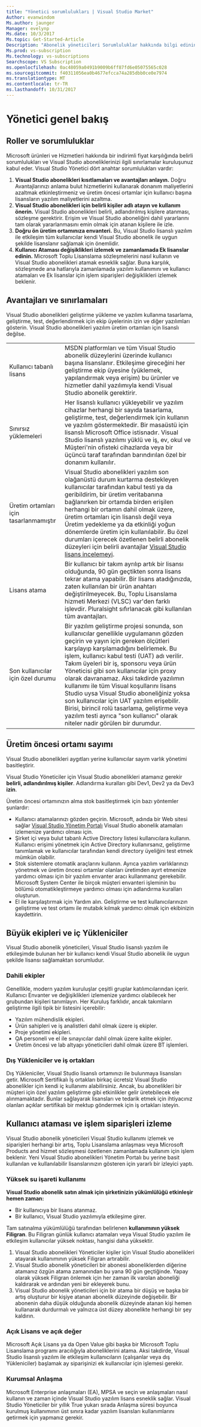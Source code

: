 ```yaml
---
title: "Yönetici sorumlulukları | Visual Studio Market"
Author: evanwindom
Ms.author: jaunger
Manager: evelynp
Ms.date: 10/3/2017
Ms.topic: Get-Started-Article
Description: "Abonelik yöneticileri Sorumluluklar hakkında bilgi edinin."
Ms.prod: vs-subscription
Ms.technology: vs-subscriptions
Searchscope: VS Subscription
ms.openlocfilehash: 0ac48059a0491b9009b6ff87fd6e05075565c028
ms.sourcegitcommit: f40311056ea0b4677efcca74a285dbb0ce0e7974
ms.translationtype: MT
ms.contentlocale: tr-TR
ms.lasthandoff: 10/31/2017
---
```

# <a name="administrator-overview"></a>Yönetici genel bakış
## <a name="roles--responsibilities"></a>Roller ve sorumluluklar
Microsoft ürünleri ve Hizmetleri hakkında bir indirimli fiyat karşılığında belirli sorumlulukları ve Visual Studio aboneliklerinizi ilgili sınırlamalar kuruluşunuz kabul eder. Visual Studio Yönetici dört anahtar sorumlulukları vardır:
1.  **Visual Studio abonelikleri kısıtlamaları ve avantajları anlayın.** Doğru Avantajlarınızı anlama bulut hizmetlerini kullanarak donanım maliyetlerini azaltmak etkinleştirmeniz ve üretim öncesi ortamlar için kullanıcı başına lisansların yazılım maliyetlerini azaltma. 
2.  **Visual Studio abonelikleri için belirli kişiler adlı atayın ve kullanım önerin.** Visual Studio abonelikleri belirli, adlandırılmış kişilere atanması, sözleşme gerektirir. Erişim ve Visual Studio aboneliğini dahil yararlarını tam olarak yararlanmasını emin olmak için atanan kişilere ile izle.
3.  **Doğru ön üretim ortamınıza envanteri.** Bu, Visual Studio lisanslı yazılım ile etkileşim tüm kullanıcılar kendi Visual Studio abonelik ile uygun şekilde lisanslanır sağlamak için önemlidir. 
4.  **Kullanıcı Ataması değişiklikleri izlemek ve zamanlamada Ek lisanslar edinin.** Microsoft Toplu Lisanslama sözleşmelerini nasıl kullanın ve Visual Studio abonelikleri atamak esneklik sağlar. Buna karşılık, sözleşmede ana hatlarıyla zamanlamada yazılım kullanımını ve kullanıcı atamaları ve Ek lisanslar için işlem siparişleri değişiklikleri izlemek beklenir.

## <a name="benefits-and-limitations"></a>Avantajları ve sınırlamaları
Visual Studio abonelikleri geliştirme yükleme ve yazılım kullanma tasarlama, geliştirme, test, değerlendirmek için ekip üyelerinin izin ve diğer yazılımları gösterin. Visual Studio abonelikleri yazılım üretim ortamları için lisanslı değilse. 

|                                          |                                                                                                                                                                                                                                                                                                                                                                                                                                                                                                                                                                                                                            |
|------------------------------------------|----------------------------------------------------------------------------------------------------------------------------------------------------------------------------------------------------------------------------------------------------------------------------------------------------------------------------------------------------------------------------------------------------------------------------------------------------------------------------------------------------------------------------------------------------------------------------------------------------------------------------|
| Kullanıcı tabanlı lisans                     | MSDN platformları ve tüm Visual Studio abonelik düzeylerini üzerinde kullanıcı başına lisanslanır. Etkileşime gireceğini her geliştirme ekip üyesine (yüklemek, yapılandırmak veya erişim) bu ürünler ve hizmetler dahil yazılımıyla kendi Visual Studio abonelik gerektirir.                                                                                                                                                                                                                                                                                                                                  |
| Sınırsız yüklemeleri                  | Her lisanslı kullanıcı yükleyebilir ve yazılım cihazlar herhangi bir sayıda tasarlama, geliştirme, test, değerlendirmek için kullanın ve yazılım göstermektedir. Bir masaüstü için lisanslı Microsoft Office istisnadır. Visual Studio lisanslı yazılımı yüklü ve iş, ev, okul ve Müşteri'nin ofisteki cihazlarda veya bir üçüncü taraf tarafından barındırılan özel bir donanım kullanılır.                                                                                                                                                                                                                                  |
| Üretim ortamları için tasarlanmamıştır | Visual Studio abonelikleri yazılım son olağanüstü durum kurtarma destekleyen kullanıcılar tarafından kabul testi ya da geribildirim, bir üretim veritabanına bağlanırken bir ortamda birden erişilen herhangi bir ortamın dahil olmak üzere, üretim ortamları için lisanslı değil veya Üretim yedekleme ya da etkinliği yoğun dönemlerde üretim için kullanılabilir. Bu özel durumları içerecek özetlenen belirli abonelik düzeyleri için belirli avantajlar [Visual Studio lisans incelemeyi](http://aka.ms/vslicensing).                                                                                            |
| Lisans atama                     | Bir kullanıcı bir takım ayrılıp artık bir lisansı olduğunda, 90 gün geçtikten sonra lisans tekrar atama yapabilir. Bir lisans atadığınızda, zaten kullanılan bir ürün anahtarı değiştirilmeyecek. Bu, Toplu Lisanslama hizmeti Merkezi (VLSC) var'den farklı işlevdir. Pluralsight sıfırlanacak gibi kullanılan tüm avantajları.                                                                                                                                                                                                                                                 |
| Son kullanıcılar için özel durumu                  | Bir yazılım geliştirme projesi sonunda, son kullanıcılar genellikle uygulamanın gözden geçirin ve yayın için gereken ölçütleri karşılayıp karşılamadığını belirlemek. Bu işlem, kullanıcı kabul testi (UAT) adı verilir. Takım üyeleri bir iş, sponsoru veya ürün Yöneticisi gibi son kullanıcılar için proxy olarak davranamaz. Aksi takdirde yazılımın kullanımı ile tüm Visual koşullarını lisans Studio uysa Visual Studio aboneliğiniz yoksa son kullanıcılar için UAT yazılım erişebilir. Birisi, birincil rolü tasarlama, geliştirme veya yazılım testi ayrıca "son kullanıcı" olarak niteler nadir görülen bir durumdur. |

## <a name="inventory-of-pre-production-environment"></a>Üretim öncesi ortamı sayımı
Visual Studio abonelikleri aygıtları yerine kullanıcılar sayım varlık yönetimi basitleştirir.

Visual Studio Yöneticiler için Visual Studio abonelikleri atamanız gerekir **belirli, adlandırılmış kişiler**. Adlandırma kuralları gibi Dev1, Dev2 ya da Dev3 **izin**.

Üretim öncesi ortamınızın alma stok basitleştirmek için bazı yöntemler şunlardır:
- Kullanıcı atamalarınızı gözden geçirin. Microsoft, adında bir Web sitesi sağlar [Visual Studio Yönetim Portalı](https://manage.visualstudio.com/) Visual Studio abonelik atamaları izlemenize yardımcı olması için.
- Şirket içi veya bulut tabanlı Active Directory listesi kullanıcılara kullanın. Kullanıcı erişimi yönetmek için Active Directory kullanırsanız, geliştirme tanımlamak ve kullanıcılar tarafından kendi directory üyeliğini test etmek mümkün olabilir.
- Stok sistemlere otomatik araçlarını kullanın. Ayrıca yazılım varlıklarınızı yönetmek ve üretim öncesi ortamlar olanları üretimden ayırt etmenize yardımcı olması için bir yazılım envanter aracı kullanmanız gerekebilir. Microsoft System Center ile birçok müşteri envanteri işleminin bu bölümü otomatikleştirmeye yardımcı olması için adlandırma kuralları oluşturun.
- El ile karşılaştırmak için Yardım alın. Geliştirme ve test kullanıcılarınızın geliştirme ve test ortamı ile mutabık kılmak yardımcı olmak için ekibinizin kaydettirin. 

## <a name="large-teams-and-internal-contractors"></a>Büyük ekipleri ve iç Yükleniciler
Visual Studio abonelik yöneticileri, Visual Studio lisanslı yazılım ile etkileşimde bulunan her bir kullanıcı kendi Visual Studio abonelik ile uygun şekilde lisansı sağlamaktan sorumludur.
### <a name="internal-teams"></a>Dahili ekipler
Genellikle, modern yazılım kuruluşlar çeşitli gruplar katılımcılarından içerir. Kullanıcı Envanter ve değişiklikleri izlemenize yardımcı olabilecek her grubundan kişileri tanımlayın. Her Kuruluş farklıdır, ancak takımların geliştirme ilgili tipik bir listesini içerebilir:
- Yazılım mühendislik ekipleri. 
- Ürün sahipleri ve iş analistleri dahil olmak üzere iş ekipler.
- Proje yönetimi ekipleri. 
- QA personeli ve el ile sınayıcılar dahil olmak üzere kalite ekipler.
- Üretim öncesi ve lab altyapı yöneticileri dahil olmak üzere BT işlemleri.

### <a name="external-contractors-and-partners"></a>Dış Yükleniciler ve iş ortakları
Dış Yükleniciler, Visual Studio lisanslı ortamınızı ile bulunmaya lisansları getir. Microsoft Sertifikalı İş ortakları birkaç ücretsiz Visual Studio abonelikler için kendi iç kullanımı alabilirsiniz. Ancak, bu abonelikleri bir müşteri için özel yazılım geliştirme gibi etkinlikler gelir üretebilecek ele alınmamaktadır. Bunlar sağlayarak lisansları ve tedarik etmek için ihtiyacınız olanları açıklar sertifikalı bir mektup göndermek için iş ortakları isteyin.

## <a name="track-user-assignment-and-process-orders"></a>Kullanıcı ataması ve işlem siparişleri izleme
Visual Studio abonelik yöneticileri Visual Studio kullanımı izlemek ve siparişleri herhangi bir artış, Toplu Lisanslama anlaşması veya Microsoft Products and hizmet sözleşmesi özetlenen zamanlamada kullanım için işlem beklenir. Yeni Visual Studio abonelikleri Yönetim Portalı bu yerine basit kullanılan ve kullanılabilir lisanslarınızın gösteren için yararlı bir izleyici yaptı.
### <a name="high-water-mark-of-usage"></a>Yüksek su işareti kullanımı
**Visual Studio abonelik satın almak için şirketinizin yükümlülüğü etkinleşir hemen zaman:**
- Bir kullanıcıya bir lisans atanmaz.
- Bir kullanıcı, Visual Studio yazılımıyla etkileşime girer.

Tam satınalma yükümlülüğü tarafından belirlenen **kullanımının yüksek Filigran**. Bu Filigran günlük kullanıcı atamaları veya Visual Studio yazılım ile etkileşim kullanıcılar yüksek noktası, hangisi daha yüksektir.
1.  Visual Studio abonelikleri Yöneticiler kişiler için Visual Studio abonelikleri atayarak kullanımının yüksek Filigran artırabilir.
2.  Visual Studio abonelik yöneticileri bir abonesi aboneliklerden diğerine atamanız özgün atama zamanından bu yana 90 gün geçtiğinde. Yapay olarak yüksek Filigran önlemek için her zaman ilk varolan aboneliği kaldırarak ve ardından yeni bir ekleyerek bunu.
3.  Visual Studio abonelik yöneticileri için bir atama bir düşüş ve başka bir artış oluşturur bir kişiye atanan abonelik düzeyinde değişebilir. Bir abonenin daha düşük olduğunda abonelik düzeyinde atanan kişi hemen kullanarak durdurmalı ve yalnızca üst düzey abonelikte herhangi bir şey kaldırın. 

### <a name="open-license-and-open-value"></a>Açık Lisans ve açık değer
Microsoft Açık Lisans ya da Open Value gibi başka bir Microsoft Toplu Lisanslama programı aracılığıyla aboneliklerini atama. Aksi takdirde, Visual Studio lisanslı yazılım ile etkileşim kullanıcıların (çalışanlar veya dış Yükleniciler) başlamak ay siparişinizi ek kullanıcılar için işlemesi gerekir.
### <a name="enterprise-agreements"></a>Kurumsal Anlaşma
Microsoft Enterprise anlaşmaları (EA), MPSA ve seçin ve anlaşmaları nasıl kullanın ve zaman içinde Visual Studio yazılım lisans esneklik sağlar. Visual Studio Yöneticiler bir yıllık True yukarı sırada Anlaşma süresi boyunca kurulmuş kullanımının üst sınıra kadar yazılım lisansları kullanımlarını getirmek için yapmanız gerekir.